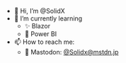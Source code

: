 - 👋 Hi, I’m @SolidX
- 🌱 I’m currently learning
  - ✨ Blazor
  - 🤢 Power BI
- 📫 How to reach me:
  - 🐘 Mastodon: [@Solidx@mstdn.jp](https://mstdn.jp/web/@SolidX)

<!---
SolidX/SolidX is a ✨ special ✨ repository because its `README.md` (this file) appears on your GitHub profile.
You can click the Preview link to take a look at your changes.
--->
